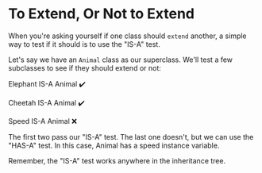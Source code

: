 # To Extend, Or Not to Extend

When you're asking yourself if one class should `extend` another, a simple way to test if it should is to use the "IS-A" test.

Let's say we have an `Animal` class as our superclass. We'll test a few subclasses to see if they should extend or not:

Elephant IS-A Animal :heavy_check_mark:

Cheetah IS-A Animal :heavy_check_mark:

Speed IS-A Animal ❌

The first two pass our "IS-A" test. The last one doesn't, but we can use the "HAS-A" test. In this case, Animal has a speed instance variable.

Remember, the "IS-A" test works anywhere in the inheritance tree.
